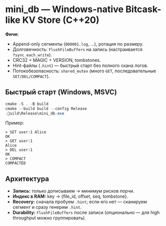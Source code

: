 # mini_db — Windows-native Bitcask-like KV Store (C++20)

**Фичи:**
- Append-only сегменты (`000001.log`, ...), ротация по размеру.
- Долговечность: `FlushFileBuffers` на запись (настраивается `fsync_each_write`).
- CRC32 + MAGIC + VERSION, tombstones.
- Hint-файлы (`.hint`) — быстрый старт без полного скана логов.
- Потокобезопасность: `shared_mutex` (много `GET`, последовательные `SET/DEL/COMPACT`).

## Быстрый старт (Windows, MSVC)
```powershell
cmake -S . -B build
cmake --build build --config Release
.uild\Release\mini_db.exe
```

Пример:
```
> SET user:1 Alice
OK
> GET user:1
Alice
> DEL user:1
OK
> COMPACT
COMPACTED
```

## Архитектура
- **Запись:** только дописываем → минимум рисков порчи.
- **Индекс в RAM:** key → {file_id, offset, seq, tombstone}.
- **Recovery:** сначала пробуем `.hint`; если его нет — сканируем сегмент и сразу генерим `.hint`.
- **Durability:** `FlushFileBuffers` после записи (опционально — для high throughput можно группировать).
